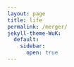 ```yaml
---
layout: page
title: life
permalink: /merger/
jekyll-theme-WuK:
  default:
    sidebar:
      open: true
---
```

